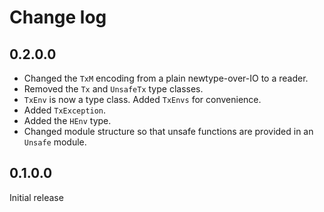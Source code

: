 # Change log

## 0.2.0.0

* Changed the `TxM` encoding from a plain newtype-over-IO to a reader.
* Removed the `Tx` and `UnsafeTx` type classes.
* `TxEnv` is now a type class. Added `TxEnvs` for convenience.
* Added `TxException`.
* Added the `HEnv` type.
* Changed module structure so that unsafe functions are provided in an `Unsafe` module.

## 0.1.0.0

Initial release
